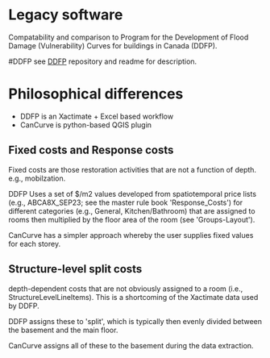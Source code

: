 # Legacy software
Compatability and comparison to Program for the Development of Flood Damage (Vulnerability) Curves for buildings in Canada (DDFP).

#DDFP
see [DDFP](https://github.com/cefect/DDFP) repository and readme for description.

# Philosophical differences

- DDFP is an Xactimate + Excel based workflow
- CanCurve is python-based QGIS plugin

## Fixed costs and Response costs
Fixed costs are those restoration activities that are not a function of depth. e.g., mobilzation.

DDFP Uses a set of $/m2 values developed from spatiotemporal price lists (e.g., ABCA8X_SEP23; see the master rule book 'Response_Costs') for different categories (e.g., General, Kitchen/Bathroom) that are assigned to rooms then multiplied by the floor area of the room (see 'Groups-Layout').

CanCurve has a simpler approach whereby the user supplies fixed values for each storey.

## Structure-level split costs
depth-dependent costs that are not obviously assigned to a room (i.e., StructureLevelLineItems). This is a shortcoming of the Xactimate data used by DDFP. 

DDFP assigns these to 'split', which is typically then evenly divided between the basement and the main floor. 

CanCurve assigns all of these to the basement during the data extraction.
